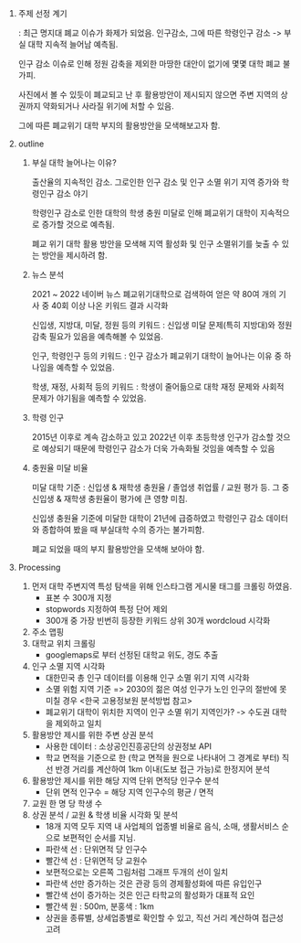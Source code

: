 1. 주제 선정 계기

   : 최근 명지대 폐교 이슈가 화제가 되었음. 인구감소, 그에 따른 학령인구 감소 -> 부실 대학 지속적 늘어남 예측됨.

    인구 감소 이슈로 인해 정원 감축을 제외한 마땅한 대안이 없기에 몇몇 대학 폐교 불가피.

    사진에서 볼 수 있듯이 폐교되고 난 후 활용방안이 제시되지 않으면 주변 지역의 상권까지 약화되거나 사라질 위기에 처할 수 있음.

    그에 따른 폐교위기 대학 부지의 활용방안을 모색해보고자 함.

2. outline

   1. 부실 대학 늘어나는 이유?

      출산율의 지속적인 감소. 그로인한 인구 감소 및 인구 소멸 위기 지역 증가와 학령인구 감소 야기

      학령인구 감소로 인한 대학의 학생 충원 미달로 인해 폐교위기 대학이 지속적으로 증가할 것으로 예측됨.

      폐교 위기 대학 활용 방안을 모색해 지역 활성화 및 인구 소멸위기를 늦출 수 있는 방안을 제시하려 함.

   2. 뉴스 분석

      2021 ~ 2022 네이버 뉴스 폐교위기대학으로 검색하여 얻은 약 80여 개의 기사 중 40회 이상 나온 키워드 결과 시각화

      신입생, 지방대, 미달, 정원 등의 키워드 : 신입생 미달 문제(특히 지방대)와 정원 감축 필요가 있음을 예측해볼 수 있었음.

      인구, 학령인구 등의 키워드 : 인구 감소가 폐교위기 대학이 늘어나는 이유 중 하나임을 예측할 수 있었음.

      학생, 재정, 사회적 등의 키워드 : 학생이 줄어듦으로 대학 재정 문제와 사회적 문제가 야기됨을 예측할 수 있었음.

   3. 학령 인구

      2015년 이후로 계속 감소하고 있고 2022년 이후 초등학생 인구가 감소할 것으로 예상되기 때문에 학령인구 감소가 더욱 가속화될 것임을 예측할 수 있음

   4. 충원율 미달 비율

      미달 대학 기준 : 신입생 & 재학생 충원율 / 졸업생 취업률 / 교원 평가 등. 그 중 신입생 & 재학생 충원율이 평가에 큰 영향 미침.

      신입생 충원율 기준에 미달한 대학이 21년에 급증하였고 학령인구 감소 데이터와 종합하여 봤을 때 부실대학 수의 증가는 불가피함.

      폐교 되었을 때의 부지 활용방안을 모색해 보아야 함.

3. Processing

   1. 먼저 대학 주변지역 특성 탐색을 위해 인스타그램 게시물 태그를 크롤링 하였음.
      - 표본 수 300개 지정
      - stopwords 지정하여 특정 단어 제외
      - 300개 중 가장 빈번히 등장한 키워드 상위 30개 wordcloud 시각화
   2. 주소 맵핑
   3. 대학교 위치 크롤링
      - googlemaps로 부터 선정된 대학교 위도, 경도 추출
   4. 인구 소멸 지역 시각화
      - 대한민국 총 인구 데이터를 이용해 인구 소멸 위기 지역 시각화
      - 소멸 위험 지역 기준 => 2030의 젊은 여성 인구가 노인 인구의 절반에 못 미칠 경우 <한국 고용정보원 분석방법 참고>
      - 폐교위기 대학이 위치한 지역이 인구 소멸 위기 지역인가? -> 수도권 대학을 제외하고 일치
   5. 활용방안 제시를 위한 주변 상권 분석
      - 사용한 데이터 : 소상공인진흥공단의 상권정보 API
      - 학교 면적을 기준으로 한 (학교 면적을 원으로 나타내어 그 경계로 부터) 직선 반경 거리를 계산하여 1km 이내(도보 접근 가능)로 한정지어 분석
   6. 활용방안 제시를 위한 해당 지역 단위 면적당 인구수 분석
      - 단위 면적 인구수 = 해당 지역 인구수의 평균 / 면적
   7. 교원 한 명 당 학생 수
   8. 상권 분석 / 교원 & 학생 비율 시각화 및 분석
      - 18개 지역 모두 지역 내 사업체의 업종별 비율로 음식, 소매, 생활서비스 순으로 보편적인 순서를 지님.
      - 파란색 선 : 단위면적 당 인구수
      - 빨간색 선 : 단위면적 당 교원수
      - 보편적으로는 오른쪽 그림처럼 그래프 두개의 선이 일치
      - 파란색 선만 증가하는 것은 관광 등의 경제활성화에 따른 유입인구
      - 빨간색 선이 증가하는 것은 인근 타학교의 활성화가 대표적 요인
      - 빨간색 원 : 500m, 분홍색 : 1km
      - 상권을 종류별, 상세업종별로 확인할 수 있고, 직선 거리 계산하여 접근성 고려

